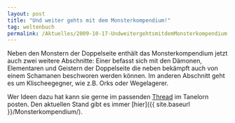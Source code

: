 ```yaml
---
layout: post
title: "Und weiter gehts mit dem Monsterkompendium!"
tag: weltenbuch
permalink: /Aktuelles/2009-10-17-UndweitergehtsmitdemMonsterkompendium
---
```



Neben den Monstern der Doppelseite enthält das Monsterkompendium jetzt auch zwei weitere Abschnitte: Einer befasst sich mit den Dämonen, Elementaren und Geistern der Doppelseite die neben bekämpft auch von einem Schamanen beschworen werden können. Im anderen Abschnitt geht es um Klischeegegner, wie z.B. Orks oder Wegelagerer.

Wer Ideen dazu hat kann sie gerne im passenden [Thread](http://tanelorn.net/index.php/topic,50383.0.html) im Tanelorn posten. Den aktuellen Stand gibt es immer [hier]({{ site.baseurl }}/Monsterkompendium/).
